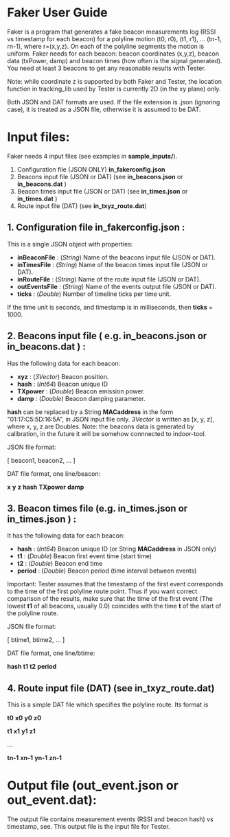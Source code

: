 # Faker User Guide

Faker is a program that generates a fake beacon measurements log (RSSI vs timestamp for each beacon)
for a polyline motion (t0, r0), (t1, r1), ... (tn-1, rn-1), where r=(x,y,z). On each of the polyline
segments the motion is uniform. Faker needs for each beacon:
beacon coordinates (x,y,z), beacon data (txPower, damp) and beacon times (how often is the signal generated).
You need at least 3 beacons to get any reasonable results with Tester.

Note: while coordinate z is supported by both Faker and Tester, the location function in
tracking_lib used by Tester is currently
2D (in the xy plane) only. 

Both JSON and DAT formats are used. If the file extension is .json (ignoring case),
it is treated as a JSON file, otherwise it is assumed to be DAT.

# Input files:

Faker needs 4 input files (see examples in __sample\_inputs/__). 

1. Configuration file (JSON ONLY) __in\_fakerconfig.json__
2. Beacons input file (JSON or DAT) (see __in\_beacons.json__ or __in\_beacons.dat__ )
3. Beacon times input file (JSON or DAT) (see __in\_times.json__ or  __in\_times.dat__ )
4. Route input file (DAT) (see __in\_txyz\_route.dat__)


## 1. Configuration file __in\_fakerconfig.json__ :

This is a single JSON object with properties:

* __inBeaconFile__    : (_String_)   Name of the beacons input file (JSON or DAT).  
* __inTimesFile__     : (_String_)   Name of the beacon times input file (JSON or DAT).
* __inRouteFile__     : (_String_)   Name of the route input file (JSON or DAT).
* __outEventsFile__   : (_String_)   Name of the events output file (JSON or DAT).
* __ticks__           : (_Double_)   Number of timeline ticks per time unit.

If the time unit is seconds, and timestamp is
in milliseconds, then __ticks__ = 1000. 

## 2. Beacons input file ( e.g. __in\_beacons.json__ or __in\_beacons.dat__ ) :

Has the following data for each beacon:

* __xyz__        : (_3Vector_)  Beacon position.
* __hash__       : (_Int64_)    Beacon unique ID
* __TXpower__    : (_Double_)   Beacon emission power.
* __damp__       : (_Double_)   Beacon damping parameter.

__hash__ can be replaced by a String __MACaddress__  in the form "01:17:C5:5D:16:5A", in JSON input file only. 
_3Vector_ is written as [x, y, z], where x, y, z are Doubles. 
Note: the beacons data is generated by calibration, in the future it will be somehow connnected to indoor-tool.

JSON file format:

[ beacon1, beacon2, ... ]

DAT file format, one line/beacon:

__x__ __y__ __z__ __hash__ __TXpower__ __damp__


## 3. Beacon times file (e.g. __in\_times.json__ or  __in\_times.json__ ) :

It has the following data for each beacon:

* __hash__       : (_Int64_)    Beacon unique ID (or String __MACaddress__  in JSON only)
* __t1__         : (_Double_)   Beacon first event time (start time)
* __t2__         : (_Double_)   Beacon end time
* __period__     : (_Double_)   Beacon period (time interval between events)

Important: Tester assumes that the timestamp of the first event corresponds to the time
of the first polyline route point. Thus if you want correct comparison of the results, make sure
that the time of the first event (The lowest __t1__ of all beacons, usually 0.0)
coincides with the time __t__ of the start of the polyline route.

JSON file format:

[ btime1, btime2, ... ]

DAT file format, one line/btime:

__hash__  __t1__ __t2__ __period__ 


## 4. Route input file (DAT) (see __in\_txyz\_route.dat__)

This is a simple DAT file which specifies the polyline route. Its format is

__t0__  __x0__  __y0__  __z0__

__t1__  __x1__  __y1__  __z1__

...

__tn-1__  __xn-1__  __yn-1__  __zn-1__

# Output file (__out\_event.json__ or  __out\_event.dat__):


The output file contains measurement events (RSSI and beacon hash) vs timestamp,
see. This output file is the input file for Tester.